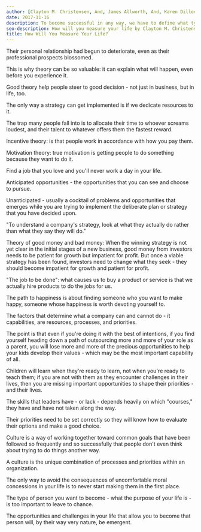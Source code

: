 ```yaml
---
author: [Clayton M. Christensen, And, James Allworth, And, Karen Dillon]
date: 2017-11-16
description: To become successful in any way, we have to define what type of person we strive to become in the future. It's a Life Plan that has a set of rules and theories that will guide us to our destination in life. We have control over our life and we can be successful in both our career and relationships.
seo-description: How will you measure your life by Clayton M. Christensen and James Allworth and Karen Dillon notes.
title: How Will You Measure Your Life?
---
```


Their personal relationship had begun to deteriorate, even as their professional prospects blossomed.

This is why theory can be so valuable: it can explain what will happen, even before you experience it.

Good theory help people steer to good decision - not just in business, but in life, too.

The only way a strategy can get implemented is if we dedicate resources to it.

The trap many people fall into is to allocate their time to whoever screams loudest, and their talent to whatever offers them the fastest reward.

Incentive theory: is that people work in accordance with how you pay them.

Motivation theory: true motivation is getting people to do something because they want to do it.

Find a job that you love and you'll never work a day in your life.

Anticipated opportunities - the opportunities that you can see and choose to pursue.

Unanticipated - usually a cocktail of problems and opportunities that emerges while you are trying to implement the deliberate plan or strategy that you have decided upon.

"To understand a company's strategy, look at what they actually do rather than what they say they will do."

Theory of good money and bad money: When the winning strategy is not yet clear in the initial stages of a new business, good money from investors needs to be patient for growth but impatient for profit. But once a viable strategy has been found, investors need to change what they seek - they should become impatient for growth and patient for profit.

"The job to be done": what causes us to buy a product or service is that we actually hire products to do the jobs for us.

The path to happiness is about finding someone who you want to make happy, someone whose happiness is worth devoting yourself to.

The factors that determine what a company can and cannot do - it capabilities, are resources, processes, and priorities.

The point is that even if you're doing it with the best of intentions, if you find yourself heading down a path of outsourcing more and more of your role as a parent, you will lose more and more of the precious opportunities to help your kids develop their values - which may be the most important capability of all.

Children will learn when they're ready to learn, not when you're ready to teach them; if you are not with them as they encounter challenges in their lives, then you are missing important opportunities to shape their priorities - and their lives.

The skills that leaders have - or lack - depends heavily on which "courses," they have and have not taken along the way.

Their priorities need to be set correctly so they will know how to evaluate their options and make a good choice.

Culture is a way of working together toward common goals that have been followed so frequently and so successfully that people don't even think about trying to do things another way.

A culture is the unique combination of processes and priorities within an organization.

The only way to avoid the consequences of uncomfortable moral concessions in your life is to never start making them in the first place.

The type of person you want to become - what the purpose of your life is - is too important to leave to chance.

The opportunities and challenges in your life that allow you to become that person will, by their way very nature, be emergent.
